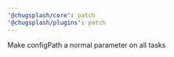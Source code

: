 ```yaml
---
'@chugsplash/core': patch
'@chugsplash/plugins': patch
---
```


Make configPath a normal parameter on all tasks
